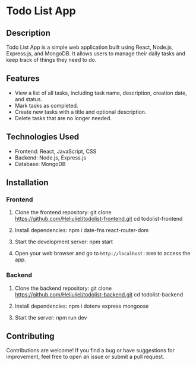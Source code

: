 # Todo List App

## Description

Todo List App is a simple web application built using React, Node.js, Express.js, and MongoDB. It allows users to manage their daily tasks and keep track of things they need to do.

## Features

- View a list of all tasks, including task name, description, creation date, and status.
- Mark tasks as completed.
- Create new tasks with a title and optional description.
- Delete tasks that are no longer needed.

## Technologies Used

- Frontend: React, JavaScript, CSS
- Backend: Node.js, Express.js
- Database: MongoDB

## Installation

### Frontend

1. Clone the frontend repository:
git clone https://github.com/Heliuliel/todolist-frontend.git
cd todolist-frontend

2. Install dependencies:
   npm i date-fns react-router-dom

3. Start the development server:
   npm start
5. Open your web browser and go to `http://localhost:3000` to access the app.

### Backend

1. Clone the backend repository:
   git clone https://github.com/Heliuliel/todolist-backend.git
   cd todolist-backend
   
2. Install dependencies:
   npm i dotenv express mongoose
   
3. Start the server:
   npm run dev

## Contributing

Contributions are welcome! If you find a bug or have suggestions for improvement, feel free to open an issue or submit a pull request.


